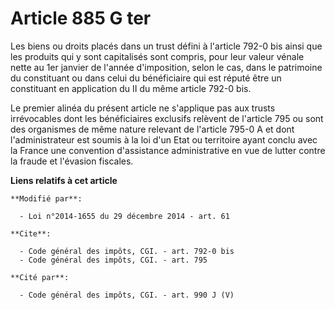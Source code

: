 # Article 885 G ter

Les biens ou droits placés dans un trust défini à l'article 792-0 bis ainsi que les produits qui y sont capitalisés sont
compris, pour leur valeur vénale nette au 1er janvier de l'année d'imposition, selon le cas, dans le patrimoine du
constituant ou dans celui du bénéficiaire qui est réputé être un constituant en application du II du même article 792-0 bis. 

Le premier alinéa du présent article ne s'applique pas aux trusts irrévocables dont les bénéficiaires exclusifs relèvent de
l'article 795 ou sont des organismes de même nature relevant de l'article 795-0 A et dont l'administrateur est soumis à la
loi d'un Etat ou territoire ayant conclu avec la France une convention d'assistance administrative en vue de lutter contre la
fraude et l'évasion fiscales.

**Liens relatifs à cet article**

	**Modifié par**:

	  - Loi n°2014-1655 du 29 décembre 2014 - art. 61

	**Cite**:

	  - Code général des impôts, CGI. - art. 792-0 bis
	  - Code général des impôts, CGI. - art. 795

	**Cité par**:

	  - Code général des impôts, CGI. - art. 990 J (V)
